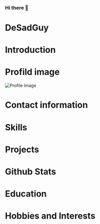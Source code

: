 ### Hi there 👋

<!--
**DeSadGuy/DeSadGuy** is a ✨ _special_ ✨ repository because its `README.md` (this file) appears on your GitHub profile.

Here are some ideas to get you started:

- 🔭 I’m currently working on ...
- 🌱 I’m currently learning ...
- 👯 I’m looking to collaborate on ...
- 🤔 I’m looking for help with ...
- 💬 Ask me about ...
- 📫 How to reach me: ...
- 😄 Pronouns: ...
- ⚡ Fun fact: ...
-->
# DeSadGuy
# Introduction
# Profild image
![Profile Image]([https://example.com/your-image-url.jpg](https://github.com/DeSadGuy/DeSadGuy/blob/main/Profilefoto.jpg))

# Contact information 
# Skills
# Projects 
# Github Stats
# Education 
# Hobbies and Interests
